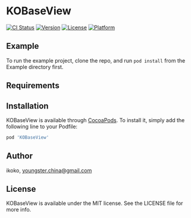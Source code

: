 # KOBaseView

[![CI Status](https://img.shields.io/travis/ikoko/KOBaseView.svg?style=flat)](https://travis-ci.org/ikoko/KOBaseView)
[![Version](https://img.shields.io/cocoapods/v/KOBaseView.svg?style=flat)](https://cocoapods.org/pods/KOBaseView)
[![License](https://img.shields.io/cocoapods/l/KOBaseView.svg?style=flat)](https://cocoapods.org/pods/KOBaseView)
[![Platform](https://img.shields.io/cocoapods/p/KOBaseView.svg?style=flat)](https://cocoapods.org/pods/KOBaseView)

## Example

To run the example project, clone the repo, and run `pod install` from the Example directory first.

## Requirements

## Installation

KOBaseView is available through [CocoaPods](https://cocoapods.org). To install
it, simply add the following line to your Podfile:

```ruby
pod 'KOBaseView'
```

## Author

ikoko, youngster.china@gmail.com

## License

KOBaseView is available under the MIT license. See the LICENSE file for more info.
